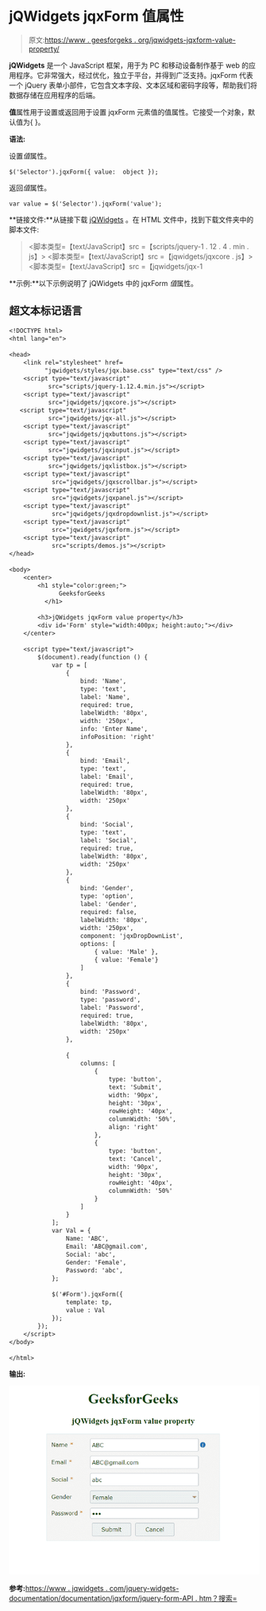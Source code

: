 # jQWidgets jqxForm 值属性

> 原文:[https://www . geesforgeks . org/jqwidgets-jqxform-value-property/](https://www.geeksforgeeks.org/jqwidgets-jqxform-value-property/)

**jQWidgets** 是一个 JavaScript 框架，用于为 PC 和移动设备制作基于 web 的应用程序。它非常强大，经过优化，独立于平台，并得到广泛支持。jqxForm 代表一个 jQuery 表单小部件，它包含文本字段、文本区域和密码字段等，帮助我们将数据存储在应用程序的后端。

**值**属性用于设置或返回用于设置 jqxForm 元素值的值属性。它接受一个对象，默认值为{ }。

**语法:**

设置*值*属性。

```
$('Selector').jqxForm({ value:  object });  
```

返回*值*属性。

```
var value = $('Selector').jqxForm('value');
```

**链接文件:**从链接下载 [jQWidgets](https://www.jqwidgets.com/download/) 。在 HTML 文件中，找到下载文件夹中的脚本文件:

> <link rel="”stylesheet”" href="”jqwidgets/styles/jqx.base.css”" type="”text/css”">
> <脚本类型=【text/JavaScript】src =【scripts/jquery-1 . 12 . 4 . min . js】></脚本>
> <脚本类型=【text/JavaScript】src =【jqwidgets/jqxcore . js】></脚本>
> <脚本类型=【text/JavaScript】src =【jqwidgets/jqx-1

**示例:**以下示例说明了 jQWidgets 中的 jqxForm *值*属性。

## 超文本标记语言

```
<!DOCTYPE html>
<html lang="en">

<head>
    <link rel="stylesheet" href=
          "jqwidgets/styles/jqx.base.css" type="text/css" />
    <script type="text/javascript" 
           src="scripts/jquery-1.12.4.min.js"></script>
    <script type="text/javascript" 
           src="jqwidgets/jqxcore.js"></script>
   <script type="text/javascript" 
           src="jqwidgets/jqx-all.js"></script>
    <script type="text/javascript" 
           src="jqwidgets/jqxbuttons.js"></script>
    <script type="text/javascript" 
           src="jqwidgets/jqxinput.js"></script>
    <script type="text/javascript" 
           src="jqwidgets/jqxlistbox.js"></script>
    <script type="text/javascript" 
            src="jqwidgets/jqxscrollbar.js"></script>
    <script type="text/javascript" 
            src="jqwidgets/jqxpanel.js"></script>
    <script type="text/javascript" 
            src="jqwidgets/jqxdropdownlist.js"></script>
    <script type="text/javascript" 
            src="jqwidgets/jqxform.js"></script>
    <script type="text/javascript" 
            src="scripts/demos.js"></script>
</head>

<body>
    <center>
        <h1 style="color:green;">
              GeeksforGeeks
          </h1>

        <h3>jQWidgets jqxForm value property</h3>
        <div id='Form' style="width:400px; height:auto;"></div>  
    </center>

    <script type="text/javascript">
        $(document).ready(function () {
            var tp = [
                {
                    bind: 'Name',
                    type: 'text',
                    label: 'Name',
                    required: true,
                    labelWidth: '80px',
                    width: '250px',
                    info: 'Enter Name',
                    infoPosition: 'right'
                }, 
                {
                    bind: 'Email',
                    type: 'text',
                    label: 'Email',
                    required: true,
                    labelWidth: '80px',
                    width: '250px'
                },
                {
                    bind: 'Social',
                    type: 'text',
                    label: 'Social',
                    required: true,
                    labelWidth: '80px',
                    width: '250px'
                },
                {
                    bind: 'Gender',
                    type: 'option',
                    label: 'Gender',
                    required: false,
                    labelWidth: '80px',
                    width: '250px',
                    component: 'jqxDropDownList',
                    options: [
                        { value: 'Male' },
                        { value: 'Female'}
                    ]
                },
                {
                    bind: 'Password',
                    type: 'password',
                    label: 'Password',
                    required: true,
                    labelWidth: '80px',
                    width: '250px'
                },

                {
                    columns: [
                        {
                            type: 'button',
                            text: 'Submit',
                            width: '90px',
                            height: '30px',
                            rowHeight: '40px',
                            columnWidth: '50%',
                            align: 'right'
                        },
                        {
                            type: 'button',
                            text: 'Cancel',
                            width: '90px',
                            height: '30px',
                            rowHeight: '40px',
                            columnWidth: '50%'
                        }                
                    ]
                }
            ];
            var Val = {
                Name: 'ABC',
                Email: 'ABC@gmail.com',
                Social: 'abc',
                Gender: 'Female',
                Password: 'abc',
            };

            $('#Form').jqxForm({
                template: tp,
                value : Val
            });
        });
    </script>
</body>

</html>
```

**输出:**

![](img/bebaa05e0997352e5071a4dedf964f53.png)

**参考:**[https://www . jqwidgets . com/jquery-widgets-documentation/documentation/jqxform/jquery-form-API . htm？搜索=](https://www.jqwidgets.com/jquery-widgets-documentation/documentation/jqxform/jquery-form-api.htm?search=)